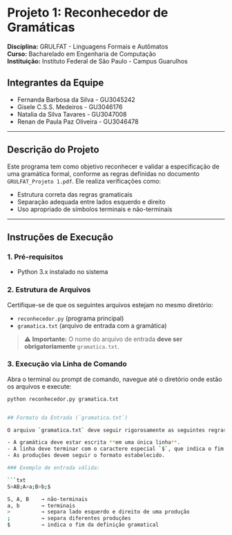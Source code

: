 # Projeto 1: Reconhecedor de Gramáticas

**Disciplina:** GRULFAT - Linguagens Formais e Autômatos  
**Curso:** Bacharelado em Engenharia de Computação  
**Instituição:** Instituto Federal de São Paulo - Campus Guarulhos

## Integrantes da Equipe

- Fernanda Barbosa da Silva - GU3045242  
- Gisele C.S.S. Medeiros - GU3046176  
- Natalia da Silva Tavares - GU3047008  
- Renan de Paula Paz Oliveira - GU3046478  

---

## Descrição do Projeto

Este programa tem como objetivo reconhecer e validar a especificação de uma gramática formal, conforme as regras definidas no documento `GRULFAT_Projeto 1.pdf`. Ele realiza verificações como:

- Estrutura correta das regras gramaticais
- Separação adequada entre lados esquerdo e direito
- Uso apropriado de símbolos terminais e não-terminais

---

## Instruções de Execução

### 1. Pré-requisitos

- Python 3.x instalado no sistema

### 2. Estrutura de Arquivos

Certifique-se de que os seguintes arquivos estejam no mesmo diretório:

- `reconhecedor.py` (programa principal)
- `gramatica.txt` (arquivo de entrada com a gramática)

> ⚠️ **Importante:** O nome do arquivo de entrada **deve ser obrigatoriamente** `gramatica.txt`.

### 3. Execução via Linha de Comando

Abra o terminal ou prompt de comando, navegue até o diretório onde estão os arquivos e execute:

```bash
python reconhecedor.py gramatica.txt


## Formato da Entrada (`gramatica.txt`)

O arquivo `gramatica.txt` deve seguir rigorosamente as seguintes regras:

- A gramática deve estar escrita **em uma única linha**.
- A linha deve terminar com o caractere especial `$`, que indica o fim da entrada.
- As produções devem seguir o formato estabelecido.

### Exemplo de entrada válida:

```txt
S>AB;A>a;B>b;$

S, A, B    → não-terminais  
a, b       → terminais  
>          → separa lado esquerdo e direito de uma produção  
;          → separa diferentes produções  
$          → indica o fim da definição gramatical


